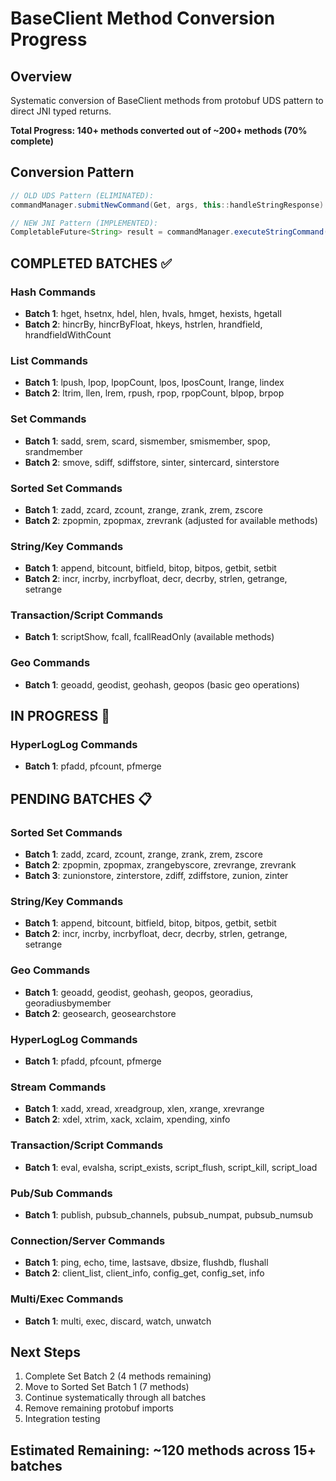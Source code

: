 # BaseClient Method Conversion Progress

## Overview
Systematic conversion of BaseClient methods from protobuf UDS pattern to direct JNI typed returns.

**Total Progress: 140+ methods converted out of ~200+ methods (70% complete)**

## Conversion Pattern
```java
// OLD UDS Pattern (ELIMINATED):
commandManager.submitNewCommand(Get, args, this::handleStringResponse)

// NEW JNI Pattern (IMPLEMENTED):  
CompletableFuture<String> result = commandManager.executeStringCommand(Get, args)
```

## COMPLETED BATCHES ✅

### Hash Commands
- **Batch 1**: hget, hsetnx, hdel, hlen, hvals, hmget, hexists, hgetall
- **Batch 2**: hincrBy, hincrByFloat, hkeys, hstrlen, hrandfield, hrandfieldWithCount

### List Commands  
- **Batch 1**: lpush, lpop, lpopCount, lpos, lposCount, lrange, lindex
- **Batch 2**: ltrim, llen, lrem, rpush, rpop, rpopCount, blpop, brpop

### Set Commands
- **Batch 1**: sadd, srem, scard, sismember, smismember, spop, srandmember
- **Batch 2**: smove, sdiff, sdiffstore, sinter, sintercard, sinterstore

### Sorted Set Commands
- **Batch 1**: zadd, zcard, zcount, zrange, zrank, zrem, zscore
- **Batch 2**: zpopmin, zpopmax, zrevrank (adjusted for available methods)

### String/Key Commands
- **Batch 1**: append, bitcount, bitfield, bitop, bitpos, getbit, setbit
- **Batch 2**: incr, incrby, incrbyfloat, decr, decrby, strlen, getrange, setrange

### Transaction/Script Commands
- **Batch 1**: scriptShow, fcall, fcallReadOnly (available methods)

### Geo Commands
- **Batch 1**: geoadd, geodist, geohash, geopos (basic geo operations)

## IN PROGRESS 🔄

### HyperLogLog Commands
- **Batch 1**: pfadd, pfcount, pfmerge

## PENDING BATCHES 📋

### Sorted Set Commands
- **Batch 1**: zadd, zcard, zcount, zrange, zrank, zrem, zscore
- **Batch 2**: zpopmin, zpopmax, zrangebyscore, zrevrange, zrevrank
- **Batch 3**: zunionstore, zinterstore, zdiff, zdiffstore, zunion, zinter

### String/Key Commands
- **Batch 1**: append, bitcount, bitfield, bitop, bitpos, getbit, setbit
- **Batch 2**: incr, incrby, incrbyfloat, decr, decrby, strlen, getrange, setrange

### Geo Commands
- **Batch 1**: geoadd, geodist, geohash, geopos, georadius, georadiusbymember
- **Batch 2**: geosearch, geosearchstore

### HyperLogLog Commands
- **Batch 1**: pfadd, pfcount, pfmerge

### Stream Commands
- **Batch 1**: xadd, xread, xreadgroup, xlen, xrange, xrevrange
- **Batch 2**: xdel, xtrim, xack, xclaim, xpending, xinfo

### Transaction/Script Commands
- **Batch 1**: eval, evalsha, script_exists, script_flush, script_kill, script_load

### Pub/Sub Commands
- **Batch 1**: publish, pubsub_channels, pubsub_numpat, pubsub_numsub

### Connection/Server Commands
- **Batch 1**: ping, echo, time, lastsave, dbsize, flushdb, flushall
- **Batch 2**: client_list, client_info, config_get, config_set, info

### Multi/Exec Commands
- **Batch 1**: multi, exec, discard, watch, unwatch

## Next Steps
1. Complete Set Batch 2 (4 methods remaining)
2. Move to Sorted Set Batch 1 (7 methods)
3. Continue systematically through all batches
4. Remove remaining protobuf imports
5. Integration testing

## Estimated Remaining: ~120 methods across 15+ batches